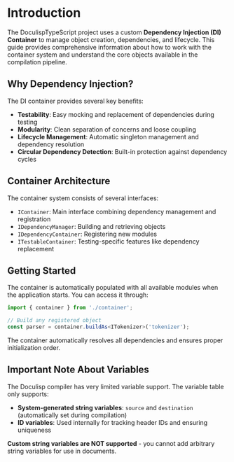 # Introduction

The DoculispTypeScript project uses a custom **Dependency Injection (DI) Container** to manage object creation, dependencies, and lifecycle. This guide provides comprehensive information about how to work with the container system and understand the core objects available in the compilation pipeline.

## Why Dependency Injection?

The DI container provides several key benefits:

- **Testability**: Easy mocking and replacement of dependencies during testing
- **Modularity**: Clean separation of concerns and loose coupling
- **Lifecycle Management**: Automatic singleton management and dependency resolution  
- **Circular Dependency Detection**: Built-in protection against dependency cycles

## Container Architecture

The container system consists of several interfaces:

- `IContainer`: Main interface combining dependency management and registration
- `IDependencyManager`: Building and retrieving objects
- `IDependencyContainer`: Registering new modules
- `ITestableContainer`: Testing-specific features like dependency replacement

## Getting Started

The container is automatically populated with all available modules when the application starts. You can access it through:

```typescript
import { container } from './container';

// Build any registered object
const parser = container.buildAs<ITokenizer>('tokenizer');
```

The container automatically resolves all dependencies and ensures proper initialization order.

## Important Note About Variables

The Doculisp compiler has very limited variable support. The variable table only supports:

- **System-generated string variables**: `source` and `destination` (automatically set during compilation)
- **ID variables**: Used internally for tracking header IDs and ensuring uniqueness

**Custom string variables are NOT supported** - you cannot add arbitrary string variables for use in documents.